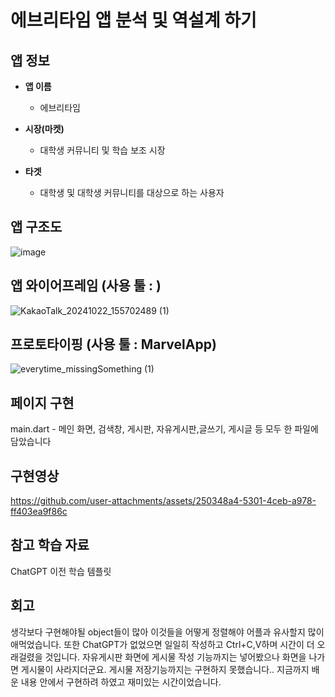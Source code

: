 # 에브리타임 앱 분석 및 역설계 하기        

## 앱 정보

- **앱 이름** 

  - 에브리타임

- **시장(마켓)**  

  - 대학생 커뮤니티 및 학습 보조 시장

- **타겟**  

  - 대학생 및 대학생 커뮤니티를 대상으로 하는 사용자



## 앱 구조도
![image](https://github.com/user-attachments/assets/e79c57f2-75da-4123-94a6-b61b8c0c6cfd)




## 앱 와이어프레임 (사용 툴 : )
![KakaoTalk_20241022_155702489 (1)](https://github.com/user-attachments/assets/d74fcffc-5563-4e20-9bd6-adb6bf8ab97e)



## 프로토타이핑 (사용 툴 : MarvelApp)
![everytime_missingSomething  (1)](https://github.com/user-attachments/assets/3fe26b39-d359-47c6-8ff8-dd0b95e6b479)




## 페이지 구현
main.dart - 메인 화면, 검색창, 게시판, 자유게시판,글쓰기, 게시글 등 모두 한 파일에 담았습니다



## 구현영상 
https://github.com/user-attachments/assets/250348a4-5301-4ceb-a978-ff403ea9f86c





## 참고 학습 자료 
ChatGPT
이전 학습 템플릿

## 회고
생각보다 구현해야될 object들이 많아 이것들을 어떻게 정렬해야 어플과 유사할지 많이 애먹었습니다.
또한 ChatGPT가 없었으면 일일히 작성하고 Ctrl+C,V하며 시간이 더 오래걸렸을 것입니다.
자유게시판 화면에 게시물 작성 기능까지는 넣어봤으나 화면을 나가면 게시물이 사라지더군요.
게시물 저장기능까지는 구현하지 못했습니다..
지금까지 배운 내용 안에서 구현하려 하였고 재미있는 시간이었습니다.
